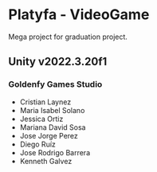# Platyfa - VideoGame

Mega project for graduation project.


## Unity v2022.3.20f1

### Goldenfy Games Studio

- Cristian Laynez
- Maria Isabel Solano
- Jessica Ortiz
- Mariana David Sosa
- Jose Jorge Perez
- Diego Ruíz
- Jose Rodrigo Barrera
- Kenneth Galvez
